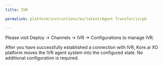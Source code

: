 ```yaml
---
title: IVR

permalink: platform/instructions/ko/latest/Agent Transfer/ivrpb

---
```


<container>
  
Please visit Deploy → Channels → IVR → Configurations to manage IVR. 
  
After you have successfully established a connection with IVR, Kore.ai XO platform moves the IVR agent system into the configured state. No additional configuration is required.

</container>
